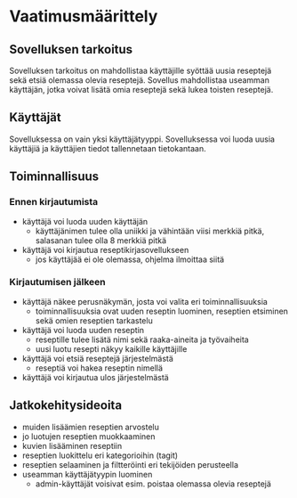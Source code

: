 # Vaatimusmäärittely

## Sovelluksen tarkoitus

Sovelluksen tarkoitus on mahdollistaa käyttäjille syöttää uusia reseptejä sekä etsiä olemassa olevia reseptejä. Sovellus mahdollistaa useamman käyttäjän, jotka voivat lisätä omia reseptejä sekä lukea toisten reseptejä.

## Käyttäjät

Sovelluksessa on vain yksi käyttäjätyyppi. Sovelluksessa voi luoda uusia käyttäjiä ja käyttäjien tiedot tallennetaan tietokantaan.

## Toiminnallisuus

### Ennen kirjautumista

- käyttäjä voi luoda uuden käyttäjän
	- käyttäjänimen tulee olla uniikki ja vähintään viisi merkkiä pitkä, salasanan tulee olla 8 merkkiä pitkä
- käyttäjä voi kirjautua reseptikirjasovellukseen
	- jos käyttäjää ei ole olemassa, ohjelma ilmoittaa siitä

### Kirjautumisen jälkeen

- käyttäjä näkee perusnäkymän, josta voi valita eri toiminnallisuuksia
	- toiminnallisuuksia ovat uuden reseptin luominen, reseptien etsiminen sekä omien reseptien tarkastelu
- käyttäjä voi luoda uuden reseptin
	- reseptille tulee lisätä nimi sekä raaka-aineita ja työvaiheita
	- uusi luotu resepti näkyy kaikille käyttäjille
- käyttäjä voi etsiä reseptejä järjestelmästä
	- reseptiä voi hakea reseptin nimellä
- käyttäjä voi kirjautua ulos järjestelmästä

## Jatkokehitysideoita

- muiden lisäämien reseptien arvostelu
- jo luotujen reseptien muokkaaminen
- kuvien lisääminen reseptiin
- reseptien luokittelu eri kategorioihin (tagit)
- reseptien selaaminen ja filtteröinti eri tekijöiden perusteella
- useamman käyttäjätyypin luominen
	- admin-käyttäjät voisivat esim. poistaa olemassa olevia reseptejä
